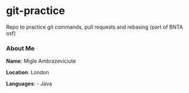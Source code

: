 # git-practice
Repo to practice git commands, pull requests and rebasing (part of BNTA osf)

### About Me

**Name**: Migle Ambrazeviciute

**Location**: London

**Languages**: 
    - Java

